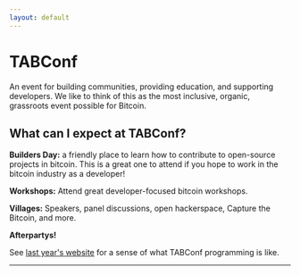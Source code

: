 ```yaml
---
layout: default
---
```



# TABConf
An event for building communities, providing education, and supporting developers. We like to think of this as the most inclusive, organic, grassroots event possible for Bitcoin.

## What can I expect at TABConf?

**Builders Day:** a friendly place to learn how to contribute to open-source projects in bitcoin. This is a great one to attend if you hope to work in the bitcoin industry as a developer!

**Workshops:** Attend great developer-focused bitcoin workshops.

**Villages:** Speakers, panel discussions, open hackerspace, Capture the Bitcoin, and more.

**Afterpartys!**

See [last year's website](https://2022.tabconf.com/) for a sense of what TABConf programming is like.

* * *

<!--

# Villages


```js
// TAB Village
Talks and panels with some of the brightest minds in Bitcoin.
}
```

```js
// BitDevs Village.
This village is geared towards those interested in discussing and participating in the research and development of Bitcoin and related protocols. 
A collaboration between 4 BitDevs communities: Austin, Miami, NYC, and Raleigh!
}
```

* * *

# Sponsors

![Octocat](https://github.githubassets.com/images/icons/emoji/octocat.png)

![Octocat](https://github.githubassets.com/images/icons/emoji/octocat.png)

![Octocat](https://github.githubassets.com/images/icons/emoji/octocat.png)

* * *

# Speakers

<img align="left" width="100" height="100" src="https://github.githubassets.com/images/icons/emoji/octocat.png">

Brandon Iglesias
```
this is a cool speaker
```

<img align="right" width="100" height="100" src="https://github.githubassets.com/images/icons/emoji/octocat.png">

Brandon Iglesias
```
this is a cool speaker
```

-->
